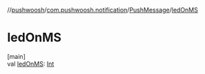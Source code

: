//[pushwoosh](../../../index.md)/[com.pushwoosh.notification](../index.md)/[PushMessage](index.md)/[ledOnMS](led-on-m-s.md)

# ledOnMS

[main]\
val [ledOnMS](led-on-m-s.md): [Int](https://kotlinlang.org/api/latest/jvm/stdlib/kotlin-stdlib/kotlin/-int/index.html)
